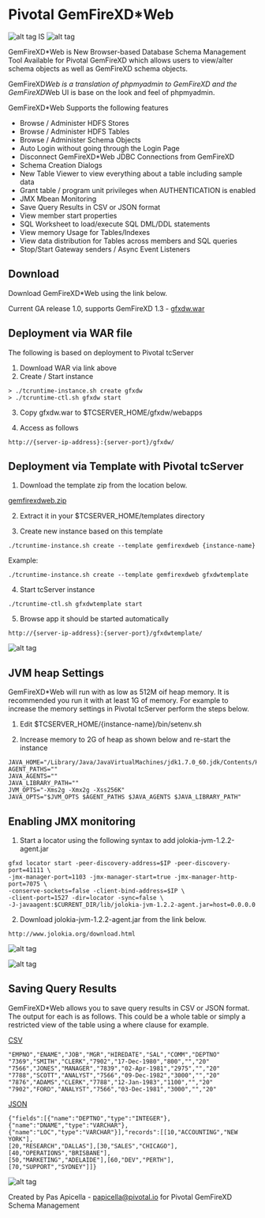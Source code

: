 <h1> Pivotal GemFireXD*Web </h1>

![alt tag](https://dl.dropboxusercontent.com/u/15829935/fe-demos/GemFireXDWeb/images/GemFireXD1.png) IS ![alt tag](https://dl.dropboxusercontent.com/u/15829935/fe-demos/GemFireXDWeb/images/PoweredByPivotal1.png) 

GemFireXD*Web is New Browser-based Database Schema Management Tool Available for Pivotal GemFireXD which allows users to view/alter schema objects as well as GemFireXD schema objects.

GemFireXD*Web is a translation of phpmyadmin to GemFireXD and the GemFireXD*Web UI is base on the look and feel of phpmyadmin.

GemFireXD*Web Supports the following features

<ul>
    <li>Browse / Administer HDFS Stores</li>
    <li>Browse / Administer HDFS Tables</li>
    <li>Browse / Administer Schema Objects</li>
    <li>Auto Login without going through the Login Page</li>
    <li>Disconnect GemFireXD*Web JDBC Connections from GemFireXD</li>
    <li>Schema Creation Dialogs</li>
    <li>New Table Viewer to view everything about a table including sample data</li>
    <li>Grant table / program unit privileges when AUTHENTICATION is enabled</li>
    <li>JMX Mbean Monitoring</li>
    <li>Save Query Results in CSV or JSON format</li>
    <li>View member start properties</li>
    <li>SQL Worksheet to load/execute SQL DML/DDL statements</li>
    <li>View memory Usage for Tables/Indexes</li>
    <li>View data distribution for Tables across members and SQL queries</li>
    <li>Stop/Start Gateway senders / Async Event Listeners</li>
</ul>

<h2>Download</h2>

Download GemFireXD*Web using the link below. 

Current GA release 1.0, supports GemFireXD 1.3 - <a href="https://dl.dropboxusercontent.com/u/15829935/fe-demos/GemFireXDWeb/download/gfxdw.war">gfxdw.war</a>

<h2>Deployment via WAR file</h2>

The following is based on deployment to Pivotal tcServer 

1. Download WAR via link above
2. Create / Start instance

```
> ./tcruntime-instance.sh create gfxdw
> ./tcruntime-ctl.sh gfxdw start
```

3. Copy gfxdw.war to $TCSERVER_HOME/gfxdw/webapps

4. Access as follows

```
http://{server-ip-address}:{server-port}/gfxdw/
```

<h2>Deployment via Template with Pivotal tcServer</h2>

1. Download the template zip from the location below.

<a href="https://dl.dropboxusercontent.com/u/15829935/fe-demos/GemFireXDWeb/download/gemfirexdweb.zip">gemfirexdweb.zip</a>

2. Extract it in your $TCSERVER_HOME/templates directory

3. Create new instance based on this template

```
./tcruntime-instance.sh create --template gemfirexdweb {instance-name}
```

Example:

```
./tcruntime-instance.sh create --template gemfirexdweb gfxdwtemplate
```

4. Start tcServer instance

```
./tcruntime-ctl.sh gfxdwtemplate start
```

5. Browse app it should be started automatically

```
http://{server-ip-address}:{server-port}/gfxdwtemplate/
```

![alt tag](https://dl.dropboxusercontent.com/u/15829935/fe-demos/GemFireXDWeb/images/welcome.png)

<h2>JVM heap Settings</h2>

GemFireXD*Web will run with as low as 512M oif heap memory. It is recommended you run it with at least 1G of memory.
For example to increase the memory settings in Pivotal tcServer perform the steps below.

1. Edit $TCSERVER_HOME/{instance-name}/bin/setenv.sh

2. Increase memory to 2G of heap as shown below and re-start the instance

```
JAVA_HOME="/Library/Java/JavaVirtualMachines/jdk1.7.0_60.jdk/Contents/Home"
AGENT_PATHS=""
JAVA_AGENTS=""
JAVA_LIBRARY_PATH=""
JVM_OPTS="-Xms2g -Xmx2g -Xss256K"
JAVA_OPTS="$JVM_OPTS $AGENT_PATHS $JAVA_AGENTS $JAVA_LIBRARY_PATH"
```

<h2>Enabling JMX monitoring</h2>

1. Start a locator using the following syntax to add jolokia-jvm-1.2.2-agent.jar

```
gfxd locator start -peer-discovery-address=$IP -peer-discovery-port=41111 \
-jmx-manager-port=1103 -jmx-manager-start=true -jmx-manager-http-port=7075 \
-conserve-sockets=false -client-bind-address=$IP \ 
-client-port=1527 -dir=locator -sync=false \
-J-javaagent:$CURRENT_DIR/lib/jolokia-jvm-1.2.2-agent.jar=host=0.0.0.0
```

2. Download jolokia-jvm-1.2.2-agent.jar from the link below.

```
http://www.jolokia.org/download.html
``` 
 
![alt tag](https://dl.dropboxusercontent.com/u/15829935/fe-demos/GemFireXDWeb/images/jmx-url.png)

![alt tag](https://dl.dropboxusercontent.com/u/15829935/fe-demos/GemFireXDWeb/images/jmx.png)

<h2>Saving Query Results</h2>

GemFireXD*Web allows you to save query results in CSV or JSON format. The output for each is as follows. This could be a whole table
or simply a restricted view of the table using a where clause for example.

<u>CSV</u>

```
"EMPNO","ENAME","JOB","MGR","HIREDATE","SAL","COMM","DEPTNO"
"7369","SMITH","CLERK","7902","17-Dec-1980","800","","20"
"7566","JONES","MANAGER","7839","02-Apr-1981","2975","","20"
"7788","SCOTT","ANALYST","7566","09-Dec-1982","3000","","20"
"7876","ADAMS","CLERK","7788","12-Jan-1983","1100","","20"
"7902","FORD","ANALYST","7566","03-Dec-1981","3000","","20"
```

<u>JSON</u>

```
{"fields":[{"name":"DEPTNO","type":"INTEGER"},{"name":"DNAME","type":"VARCHAR"},
{"name":"LOC","type":"VARCHAR"}],"records":[[10,"ACCOUNTING","NEW YORK"],
[20,"RESEARCH","DALLAS"],[30,"SALES","CHICAGO"],[40,"OPERATIONS","BRISBANE"],
[50,"MARKETING","ADELAIDE"],[60,"DEV","PERTH"],[70,"SUPPORT","SYDNEY"]]}
```

![alt tag](https://dl.dropboxusercontent.com/u/15829935/fe-demos/GemFireXDWeb/images/savequery.png)


Created by Pas Apicella - <a href="mailto:papicella@pivotal.io">papicella@pivotal.io</a> for Pivotal GemFireXD Schema Management

